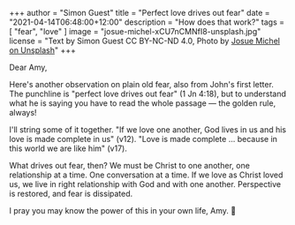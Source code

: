 +++
author = "Simon Guest"
title = "Perfect love drives out fear"
date = "2021-04-14T06:48:00+12:00"
description = "How does that work?"
tags = [ "fear", "love" ]
image = "josue-michel-xCU7nCMNfI8-unsplash.jpg"
license = "Text by Simon Guest CC BY-NC-ND 4.0, Photo by [Josue Michel on Unsplash](https://unsplash.com/photos/xCU7nCMNfI8)"
+++

Dear Amy,

Here's another observation on plain old fear, also from John's first letter. The punchline is "perfect love drives out fear" (1 Jn 4:18), but to understand what he is saying you have to read the whole passage — the golden rule, always!

I'll string some of it together. "If we love one another, God lives in us and his love is made complete in us" (v12).  "Love is made complete ... because in this world we are like him" (v17).

What drives out fear, then? We must be Christ to one another, one relationship at a time. One conversation at a time. If we love as Christ loved us, we live in right relationship with God and with one another. Perspective is restored, and fear is dissipated.

I pray you may know the power of this in your own life, Amy. 🙏
